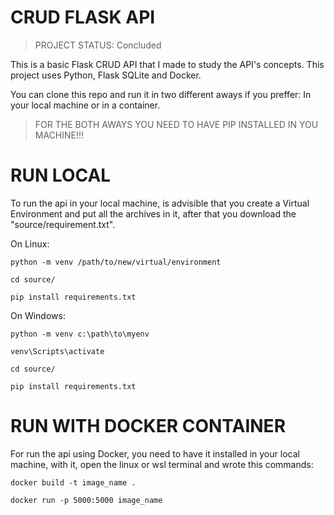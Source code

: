 # CRUD FLASK API

> PROJECT STATUS: Concluded 

This is a basic Flask CRUD API that I made to study the API's concepts. This project uses Python, Flask SQLite and Docker.

You can clone this repo and run it in two different aways if you preffer: In your local machine or in a container.

> FOR THE BOTH AWAYS YOU NEED TO HAVE PIP INSTALLED IN YOU MACHINE!!!


# RUN LOCAL
To run the api in your local machine, is advisible that you create a Virtual Environment and put all the archives in it, after that you download the "source/requirement.txt".


On Linux:
```
python -m venv /path/to/new/virtual/environment

cd source/

pip install requirements.txt
```

On Windows:
```
python -m venv c:\path\to\myenv

venv\Scripts\activate

cd source/

pip install requirements.txt
```

# RUN WITH DOCKER CONTAINER

For run the api using Docker, you need to have it installed in your local machine, with it, open the linux or wsl terminal and wrote this commands:

```
docker build -t image_name .

docker run -p 5000:5000 image_name
```

